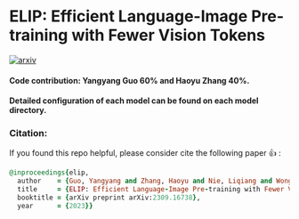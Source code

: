 # ELIP: Efficient Language-Image Pre-training with Fewer Vision Tokens

[![arxiv](https://img.shields.io/badge/paper-Arxiv-blue.svg)](https://arxiv.org/abs/2309.16738)

#### Code contribution: Yangyang Guo 60% and Haoyu Zhang 40%.

#### Detailed configuration of each model can be found on each model directory.

### Citation:
If you found this repo helpful, please consider cite the following paper :+1: :
```ruby
@inproceedings{elip,
  author    = {Guo, Yangyang and Zhang, Haoyu and Nie, Liqiang and Wong, Yongkang and Kankanhalli, Mohan},
  title     = {ELIP: Efficient Language-Image Pre-training with Fewer Vision Tokens},
  booktitle = {arXiv preprint arXiv:2309.16738},
  year      = {2023}}
```
